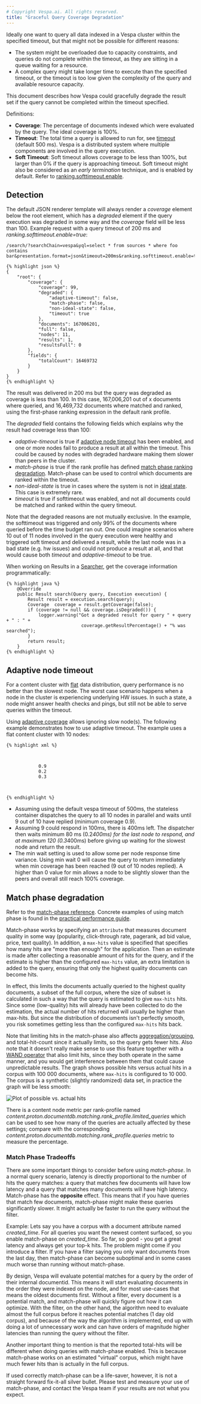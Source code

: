 ```yaml
---
# Copyright Vespa.ai. All rights reserved.
title: "Graceful Query Coverage Degradation"
---
```


Ideally one want to query all data indexed in a Vespa cluster within the specified timeout,
but that might not be possible for different reasons:
* The system might be overloaded due to capacity constraints,
  and queries do not complete within the timeout,
  as they are sitting in a queue waiting for a resource.
* A complex query might take longer time to execute than the specified timeout,
  or the timeout is too low given the complexity of the query and available resource capacity.

This document describes how Vespa could gracefully degrade the result set
if the query cannot be completed within the timeout specified.

Definitions:
* **Coverage**: The percentage of documents indexed which were evaluated by the query.
  The ideal coverage is 100%.
* **Timeout**: The total time a query is allowed to run for,
  see [timeout](reference/query-api-reference.html#timeout) (default 500 ms).
  Vespa is a distributed system where multiple components are involved in the query execution.
* **Soft Timeout**: Soft timeout allows coverage to be less than 100%,
  but larger than 0% if the query is approaching timeout.
  Soft timeout might also be considered as an *early termination* technique, and is enabled by default.
  Refer to [ranking.softtimeout.enable](reference/query-api-reference.html#ranking.softtimeout.enable).

## Detection

The default JSON renderer template will always render a *coverage* element below the root element,
which has a *degraded* element if the query execution was degraded in some way
and the *coverage* field will be less than 100.
Example request with a query timeout of 200 ms and *ranking.softtimeout.enable=true*:

```
/search/?searchChain=vespa&yql=select * from sources * where foo contains bar&presentation.format=json&timeout=200ms&ranking.softtimeout.enable=true
```
```
{% highlight json %}
{
    "root": {
        "coverage": {
            "coverage": 99,
            "degraded": {
                "adaptive-timeout": false,
                "match-phase": false,
                "non-ideal-state": false,
                "timeout": true
            },
            "documents": 167006201,
            "full": false,
            "nodes": 11,
            "results": 1,
            "resultsFull": 0
        },
        "fields": {
            "totalCount": 16469732
        }
    }
}
{% endhighlight %}
```

The result was delivered in 200 ms but the query was degraded as coverage is less than 100.
In this case, 167,006,201 out of x documents where queried, and 16,469,732 documents where matched and ranked,
using the first-phase ranking expression in the default rank profile.

The *degraded* field contains the following fields which explains why the result had coverage less than 100:
* *adaptive-timeout* is true if [adaptive node timeout](#adaptive-node-timeout)
  has been enabled, and one or more nodes fail to produce a result at all within the timeout.
  This could be caused by nodes with degraded hardware making them slower than peers in the cluster.
* *match-phase* is true if the rank profile has defined
  [match phase ranking degradation](reference/schema-reference.html#match-phase).
  Match-phase can be used to control which documents are ranked within the timeout.
* *non-ideal-state* is true in cases where the system is not in
  [ideal state](content/idealstate.html). This case is extremely rare.
* *timeout* is true if softtimeout was enabled, and not all documents could be matched and ranked
  within the query timeout.

Note that the degraded reasons are not mutually exclusive.
In the example, the softtimeout was triggered
and only 99% of the documents where queried before the time budget ran out.
One could imagine scenarios where 10 out of 11 nodes involved in the query execution were healthy
and triggered soft timeout and delivered a result,
while the last node was in a bad state (e.g. hw issues) and could not produce a result at all,
and that would cause both *timeout* and *adaptive-timeout* to be true.

When working on Results in a [Searcher](searcher-development.html),
get the coverage information programmatically:

```
{% highlight java %}
    @Override
    public Result search(Query query, Execution execution) {
        Result result = execution.search(query);
        Coverage  coverage = result.getCoverage(false);
        if (coverage != null && coverage.isDegraded()) {
            logger.warning("Got a degraded result for query " + query + " : " +
                            coverage.getResultPercentage() + "% was searched");
        }
        return result;
    }
{% endhighlight %}
```

## Adaptive node timeout

For a content cluster with [flat](performance/sizing-search.html#data-distribution)
data distribution, query performance is no better than the slowest node. The worst case scenario happens
when a node in the cluster is experiencing underlying HW issues. In such a state,
a node might answer health checks and pings, but still not be able to serve queries within the timeout.

Using [adaptive coverage](reference/services-content.html#coverage) allows ignoring slow node(s).
The following example demonstrates how to use adaptive timeout.
The example uses a flat content cluster with 10 nodes:

```
{% highlight xml %}



            0.9
            0.2
            0.3



{% endhighlight %}
```
* Assuming using the default vespa timeout of 500ms, the stateless container dispatches the query
  to all 10 nodes in parallel and waits until 9 out of 10 have replied (minimum coverage 0.9).
* Assuming 9 could respond in 100ms, there is 400ms left. The dispatcher then waits minimum 80 ms (0.2*400ms) for the last
  node to respond, and at maximum 120 (0.3*400ms) before giving up waiting for the slowest node and return the result.
* The min wait setting is used to allow some per node response time variance.
  Using min wait 0 will cause the query to return immediately when min coverage has been reached
  (9 out of 10 nodes replied).
  A higher than 0 value for min allows a node to be slightly slower than the
  peers and overall still reach 100% coverage.

## Match phase degradation

Refer to the [match-phase reference](reference/schema-reference.html#match-phase).
Concrete examples of using match phase is found in the
[practical performance guide](performance/practical-search-performance-guide.html#match-phase-limit---early-termination).

Match-phase works by specifying an `attribute` that measures document
quality in some way (popularity, click-through rate, pagerank, ad bid value, price, text quality).
In addition, a `max-hits` value is specified
that specifies how many hits are "more than enough" for the application.
Then an estimate is made after collecting a reasonable amount of hits for the query,
and if the estimate is higher than the configured `max-hits` value,
an extra limitation is added to the query,
ensuring that only the highest quality documents can become hits.

In effect, this limits the documents actually queried to the highest quality documents,
a subset of the full corpus,
where the size of subset is calculated in such a way
that the query is estimated to give `max-hits` hits.
Since some (low-quality) hits will already have been collected to do the estimation,
the actual number of hits returned will usually be higher than max-hits.
But since the distribution of documents isn't perfectly smooth,
you risk sometimes getting less than the configured `max-hits` hits back.

Note that limiting hits in the match-phase also affects [aggregation/grouping](grouping.html),
and total-hit-count since it actually limits, so the query gets fewer hits.
Also note that it doesn't really make sense to use this
feature together with a [WAND operator](using-wand-with-vespa.html) that also limit hits,
since they both operate in the same manner,
and you would get interference between them that could cause unpredictable results.
The graph shows possible hits versus actual hits in a corpus with 100 000 documents,
where `max-hits` is configured to 10 000.
The corpus is a synthetic (slightly randomized) data set,
in practice the graph will be less smooth:

![Plot of possible vs. actual hits](/assets/img/relevance/match-phase-max-hits.png)

There is a content node metric per rank-profile named
*content.proton.documentdb.matching.rank_profile.limited_queries*
which can be used to see how many of the queries are actually affected by these settings;
compare with the corresponding *content.proton.documentdb.matching.rank_profile.queries* metric
to measure the percentage.

### Match Phase Tradeoffs

There are some important things to consider before using *match-phase*.
In a normal query scenario, latency is directly proportional to the number of hits the query matches:
a query that matches few documents will have low latency
and a query that matches many documents will have high latency.
Match-phase has the **opposite** effect.
This means that if you have queries that match few documents,
match-phase might make these queries significantly slower.
It might actually be faster to run the query without the filter.

Example: Lets say you have a corpus with a document attribute named *created_time*.
For all queries you want the newest content surfaced, so you enable match-phase on *created_time*.
So far, so good - you get a great latency and always get your top-k hits.
The problem might come if you introduce a filter.
If you have a filter saying you only want documents from the last day,
then match-phase can become suboptimal and in some cases much worse than running without match-phase.

By design, Vespa will evaluate potential matches for a query by the order of their internal documentid.
This means it will start evaluating documents in the order they were indexed on the node,
and for most use-cases that means the oldest documents first.
Without a filter, every document is a potential match,
and match-phase will quickly figure out how it can optimize.
With the filter, on the other hand, the algorithm need to evaluate almost the full corpus
before it reaches potential matches (1 day old corpus),
and because of the way the algorithm is implemented,
end up with doing a lot of unnecessary work and can have orders of magnitude higher latencies
than running the query without the filter.

Another important thing to mention is that the reported total-hits will be different
when doing queries with match-phase enabled.
This is because match-phase works on an estimated "virtual" corpus,
which might have much fewer hits than is actually in the full corpus.

If used correctly match-phase can be a life-saver, however,
it is not a straight forward fix-it-all silver bullet.
Please test and measure your use of match-phase,
and contact the Vespa team if your results are not what you expect.
